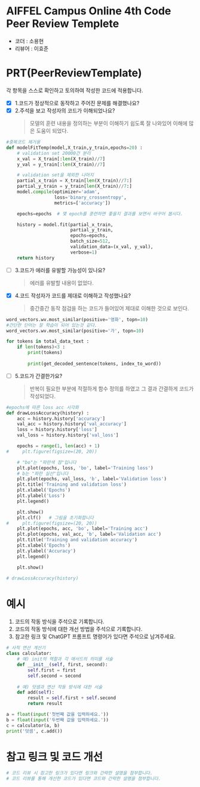 # AIFFEL Campus Online 4th Code Peer Review Templete
- 코더 : 소용현
- 리뷰어 : 이효준


# PRT(PeerReviewTemplate)
각 항목을 스스로 확인하고 토의하여 작성한 코드에 적용합니다.
- [x] 1.코드가 정상적으로 동작하고 주어진 문제를 해결했나요?
- [x] 2.주석을 보고 작성자의 코드가 이해되었나요?
  > 모델의 훈련 내용을 정의하는 부분이 이해하기 쉽도록 잘 나와있어 이해에 많은 도움이 되었다.
```python
#중복코드 제거용
def modelFitTemp(model,X_train,y_train,epochs=20) :
    # validation set 20000건 분리
    x_val = X_train[:len(X_train)//7]   
    y_val = y_train[:len(X_train)//7]

    # validation set을 제외한 나머지 
    partial_x_train = X_train[len(X_train)//7:]  
    partial_y_train = y_train[len(X_train)//7:]
    model.compile(optimizer='adam',
                  loss='binary_crossentropy',
                  metrics=['accuracy'])

    epochs=epochs  # 몇 epoch를 훈련하면 좋을지 결과를 보면서 바꾸어 봅시다. 

    history = model.fit(partial_x_train,
                        partial_y_train,
                        epochs=epochs,
                        batch_size=512,
                        validation_data=(x_val, y_val),
                        verbose=1)
    return history

```
- [ ] 3.코드가 에러를 유발할 가능성이 있나요?
  > 에러를 유발할 내용이 없었다.

- [x] 4.코드 작성자가 코드를 제대로 이해하고 작성했나요?
  > 중간중간 동작 점검을 하는 코드가 들어있어 제대로 이해한 것으로 보인다.
```python
word_vectors.wv.most_similar(positive='영화', topn=10)
#간단한 단어는 잘 학습이 되어 있는것 같다.
word_vectors.wv.most_similar(positive='가', topn=10)
```
```python
for tokens in total_data_text :
    if len(tokens)<3 :
        print(tokens)
        
        print(get_decoded_sentence(tokens, index_to_word))
```


- [ ] 5.코드가 간결한가요?
  > 반복이 필요한 부분에 적절하게 함수 정의를 하였고 그 결과 간결하게 코드가 작성되었다.
```python
#epochs에 따른 loss acc 시각화
def drawLossAccuracy(history) :
    acc = history.history['accuracy']
    val_acc = history.history['val_accuracy']
    loss = history.history['loss']
    val_loss = history.history['val_loss']

    epochs = range(1, len(acc) + 1)
#     plt.figure(figsize=(20, 20))

    # "bo"는 "파란색 점"입니다
    plt.plot(epochs, loss, 'bo', label='Training loss')
    # b는 "파란 실선"입니다
    plt.plot(epochs, val_loss, 'b', label='Validation loss')
    plt.title('Training and validation loss')
    plt.xlabel('Epochs')
    plt.ylabel('Loss')
    plt.legend()

    plt.show()
    plt.clf()   # 그림을 초기화합니다
#     plt.figure(figsize=(20, 20))
    plt.plot(epochs, acc, 'bo', label='Training acc')
    plt.plot(epochs, val_acc, 'b', label='Validation acc')
    plt.title('Training and validation accuracy')
    plt.xlabel('Epochs')
    plt.ylabel('Accuracy')
    plt.legend()

    plt.show()

# drawLossAccuracy(history)
```

# 예시
1. 코드의 작동 방식을 주석으로 기록합니다.
2. 코드의 작동 방식에 대한 개선 방법을 주석으로 기록합니다.
3. 참고한 링크 및 ChatGPT 프롬프트 명령어가 있다면 주석으로 남겨주세요.
```python
# 사칙 연산 계산기
class calculator:
    # 예) init의 역할과 각 매서드의 의미를 서술
    def __init__(self, first, second):
        self.first = first
        self.second = second
    
    # 예) 덧셈과 연산 작동 방식에 대한 서술
    def add(self):
        result = self.first + self.second
        return result

a = float(input('첫번째 값을 입력하세요.')) 
b = float(input('두번째 값을 입력하세요.')) 
c = calculator(a, b)
print('덧셈', c.add()) 
```

# 참고 링크 및 코드 개선
```python
# 코드 리뷰 시 참고한 링크가 있다면 링크와 간략한 설명을 첨부합니다.
# 코드 리뷰를 통해 개선한 코드가 있다면 코드와 간략한 설명을 첨부합니다.
```
